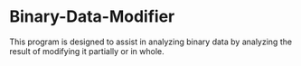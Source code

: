 # Binary-Data-Modifier
This program is designed to assist in analyzing binary data by analyzing the result of modifying it partially or in whole.
